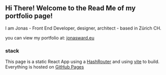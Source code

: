 ## Hi There! Welcome to the Read Me of my portfolio page!

I am Jonas - Front End Developer, designer, architect - based in Zürich CH.

you can view my portfolio at: [jonasward.eu](https://jonasward.eu)

### stack

This page is a static React App using a [HashRouter](https://reactrouter.com/en/main/router-components/hash-router) and using [vite](https://vitejs.dev/) to build. Everything is hosted on [GitHub Pages](https://pages.github.com/)
